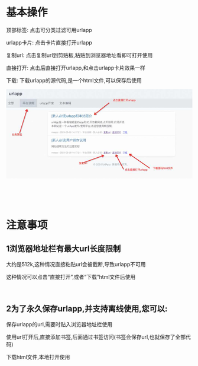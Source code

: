  

# 基本操作
顶部标签: 点击可分类过滤可用urlapp  

urlapp卡片: 点击卡片直接打开urlapp  

复制url: 点击复制url到剪贴板,粘贴到浏览器地址看即可打开使用  

直接打开: 点击后直接打开urlapp,和点击urlapp卡片效果一样  

下载: 下载urlapp的源代码,是一个html文件,可以保存后使用  

![main](imgs/userManual-main.jpg)

 

 
 
# 注意事项
## 1浏览器地址栏有最大url长度限制

大约是512k,这种情况直接粘贴url会被截断,导致urlapp不可用  

这种情况可以点击“直接打开”,或者“下载”html文件后使用  

 

## 2为了永久保存urlapp,并支持离线使用,您可以:

保存urlapp的url,需要时贴入浏览器地址栏使用  

使用url打开后,直接添加书签,后面通过书签访问(书签会保存url,也就保存了全部代码)  

下载html文件,本地打开使用  

 

 

 